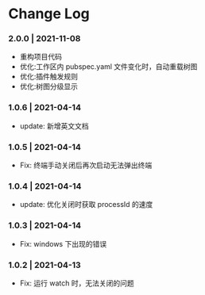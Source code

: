 # Change Log

### 2.0.0 | 2021-11-08

- 重构项目代码
- 优化:工作区内 pubspec.yaml 文件变化时，自动重载树图
- 优化:插件触发规则
- 优化:树图分级显示

### 1.0.6 | 2021-04-14

- update: 新增英文文档

### 1.0.5 | 2021-04-14

- Fix: 终端手动关闭后再次启动无法弹出终端

### 1.0.4 | 2021-04-14

- update: 优化关闭时获取 processId 的速度

### 1.0.3 | 2021-04-14

- Fix: windows 下出现的错误

### 1.0.2 | 2021-04-13

- Fix: 运行 watch 时，无法关闭的问题
